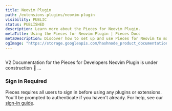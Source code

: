 ```yaml
---
title: Neovim Plugin
path: /extensions-plugins/neovim-plugin
visibility: PUBLIC
status: PUBLISHED
description: Learn more about the Pieces for Neovim Plugin.
metaTitle: Using the Pieces for Neovim Plugin | Pieces Docs
metaDescription: Discover how to set up and use Pieces for Neovim to manage your code snippets, access AI-powered Copilot, and streamline your workflow.
ogImage: "https://storage.googleapis.com/hashnode_product_documentation_assets/og_images/plugins_extensions/neovim.png"
---
```


<Image src="https://storage.googleapis.com/hashnode_product_documentation_assets/og_images/plugins_extensions/neovim.png" alt="" align="center" fullwidth="true" />

V2 Documentation for the Pieces for Developers Neovim Plugin is under construction 🚧 ...

### Sign in Required

Pieces requires all users to sign in before using any plugins or extensions. You'll be prompted to authenticate if you haven't already. For help, see our [sign-in guide](/products/meet-pieces/sign-into-pieces).